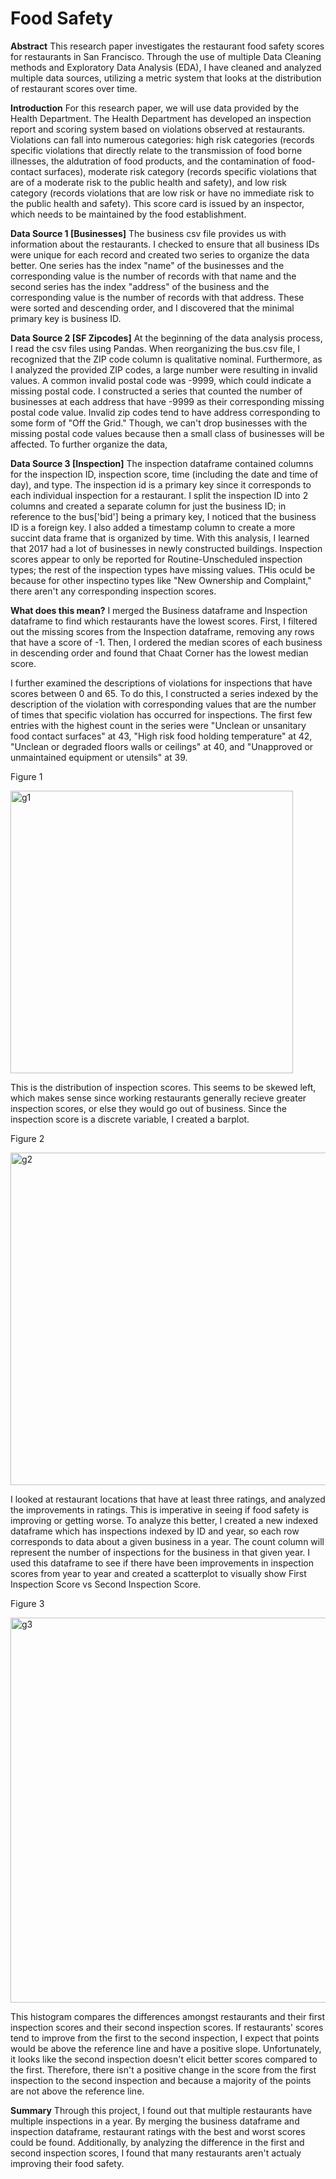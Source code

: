 # Food Safety

**Abstract**
This research paper investigates the restaurant food safety scores for restaurants in San Francisco. Through the use of multiple Data Cleaning methods and Exploratory Data Analysis (EDA), I have cleaned and analyzed multiple data sources, utilizing a metric system that looks at the distribution of restaurant scores over time.


**Introduction**
For this research paper, we will use data provided by the Health Department. The Health Department has developed an inspection report and scoring system based on violations observed at restaurants. Violations can fall into numerous categories: high risk categories (records specific violations that directly relate to the transmission of food borne illnesses, the aldutration of food products, and the contamination of food-contact surfaces), moderate risk category (records specific violations that are of a moderate risk to the public health and safety), and low risk category (records violations that are low risk or have no immediate risk to the public health and safety). This score card is issued by an inspector, which needs to be maintained by the food establishment.


**Data Source 1 [Businesses]**
The business csv file provides us with information about the restaurants. I checked to ensure that all business IDs were unique for each record and created two series to organize the data better. One series has the index "name" of the businesses and the corresponding value is the number of records with that name and the second series has the index "address" of the business and the corresponding value is the number of records with that address. These were sorted and descending order, and I discovered that the minimal primary key is business ID.


**Data Source 2 [SF Zipcodes]**
At the beginning of the data analysis process, I read the csv files using Pandas. When reorganizing the bus.csv file, I recognized that the ZIP code column is qualitative nominal. Furthermore, as I analyzed the provided ZIP codes, a large number were resulting in invalid values. A common invalid postal code was -9999, which could indicate a missing postal code. I constructed a series that counted the number of businesses at each address that have -9999 as their corresponding missing postal code value. Invalid zip codes tend to have address corresponding to some form of "Off the Grid." Though, we can't drop businesses with the missing postal code values because then a small class of businesses will be affected. To further organize the data, 

**Data Source 3 [Inspection]**
The inspection dataframe contained columns for the inspection ID, inspection score, time (including the date and time of day), and type. The inspection id is a primary key since it corresponds to each individual inspection for a restaurant. I split the inspection ID into 2 columns and created a separate column for just the business ID; in reference to the bus['bid'] being a primary key, I noticed that the business ID is a foreign key. I also added a timestamp column to create a more succint data frame that is organized by time. With this analysis, I learned that 2017 had a lot of businesses in newly constructed buildings. Inspection scores appear to only be reported for Routine-Unscheduled inspection types; the rest of the inspection types have missing values. THis oculd be because for other inspectino types like "New Ownership and Complaint," there aren't any corresponding inspection scores.

**What does this mean?**
I merged the Business dataframe and Inspection dataframe to find which restaurants have the lowest scores. First, I filtered out the missing scores from the Inspection dataframe, removing any rows that have a score of -1. Then, I ordered the median scores of each business in descending order and found that Chaat Corner has the lowest median score. 

I further examined the descriptions of violations for inspections that have scores between 0 and 65. To do this, I constructed a series indexed by the description of the violation with corresponding values that are the number of times that specific violation has occurred for inspections. The first few entries with the highest count in the series were "Unclean or unsanitary food contact surfaces" at 43, "High risk food holding temperature" at 42, "Unclean or degraded floors walls or ceilings" at 40, and "Unapproved or unmaintained equipment or utensils" at 39.


Figure 1

<img width="452" alt="g1" src="https://user-images.githubusercontent.com/66439654/118910796-b694df80-b8ea-11eb-8d7b-0698f598bc42.png">

This is the distribution of inspection scores. This seems to be skewed left, which makes sense since working restaurants generally recieve greater inspection scores, or else they would go out of business. Since the inspection score is a discrete variable, I created a barplot.

Figure 2

<img width="532" alt="g2" src="https://user-images.githubusercontent.com/66439654/118910806-be548400-b8ea-11eb-86e3-645d2a83e381.png">

I looked at restaurant locations that have at least three ratings, and analyzed the improvements in ratings. This is imperative in seeing if food safety is improving or getting worse. To analyze this better, I created a new indexed dataframe which has inspections indexed by ID and year, so each row corresponds to data about a given business in a year. The count column will represent the number of inspections for the business in that given year. I used this dataframe to see if there have been improvements in inspection scores from year to year and created a scatterplot to visually show First Inspection Score vs Second Inspection Score.

Figure 3

<img width="616" alt="g3" src="https://user-images.githubusercontent.com/66439654/118910814-c0b6de00-b8ea-11eb-84e1-18953e3267e2.png">

This histogram compares the differences amongst restaurants and their first inspection scores and their second inspection scores. If restaurants' scores tend to improve from the first to the second inspection, I expect that points would be above the reference line and have a positive slope. Unfortunately, it looks like the second inspection doesn't elicit better scores compared to the first. Therefore, there isn't a positive change in the score from the first inspection to the second inspection and because a majority of the points are not above the reference line.

**Summary**
Through this project, I found out that multiple restaurants have multiple inspections in a year. By merging the business dataframe and inspection dataframe, restaurant ratings with the best and worst scores could be found. Additionally, by analyzing the difference in the first and second inspection scores, I found that many restaurants aren't actualy improving their food safety.
